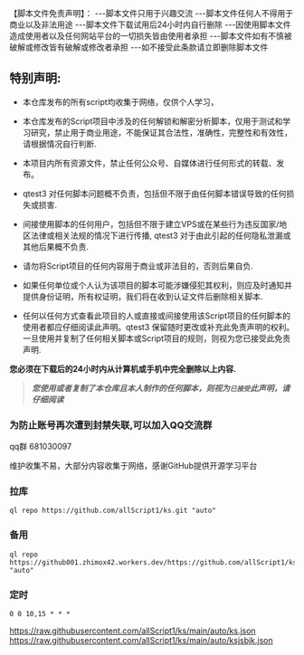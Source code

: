 

【脚本文件免责声明】：
---脚本文件只用于兴趣交流
---脚本文件任何人不得用于商业以及非法用途
---脚本文件下载试用后24小时内自行删除
---因使用脚本文件造成使用者以及任何网站平台的一切损失皆由使用者承担
---脚本文件如有不慎被破解或修改皆有破解或修改者承担
---如不接受此条款请立即删除脚本文件


## 特别声明:

-   本仓库发布的所有script均收集于网络，仅供个人学习，

-   本仓库发布的Script项目中涉及的任何解锁和解密分析脚本，仅用于测试和学习研究，禁止用于商业用途，不能保证其合法性，准确性，完整性和有效性，请根据情况自行判断.
    
-   本项目内所有资源文件，禁止任何公众号、自媒体进行任何形式的转载、发布。
    
-   qtest3 对任何脚本问题概不负责，包括但不限于由任何脚本错误导致的任何损失或损害.
    
-   间接使用脚本的任何用户，包括但不限于建立VPS或在某些行为违反国家/地区法律或相关法规的情况下进行传播, qtest3 对于由此引起的任何隐私泄漏或其他后果概不负责.
    
-   请勿将Script项目的任何内容用于商业或非法目的，否则后果自负.
    
-   如果任何单位或个人认为该项目的脚本可能涉嫌侵犯其权利，则应及时通知并提供身份证明，所有权证明，我们将在收到认证文件后删除相关脚本.
    
-   任何以任何方式查看此项目的人或直接或间接使用该Script项目的任何脚本的使用者都应仔细阅读此声明。qtest3 保留随时更改或补充此免责声明的权利。一旦使用并复制了任何相关脚本或Script项目的规则，则视为您已接受此免责声明.
    

**您必须在下载后的24小时内从计算机或手机中完全删除以上内容.**  

> _**您使用或者复制了本仓库且本人制作的任何脚本，则视为`已接受`此声明，请仔细阅读**_

### 为防止账号再次遭到封禁失联,可以加入QQ交流群

qq群 681030097

维护收集不易，大部分内容收集于网络，感谢GitHub提供开源学习平台







### 拉库
```
ql repo https://github.com/allScript1/ks.git "auto"
```


### 备用

```
ql repo https://github001.zhimox42.workers.dev/https://github.com/allScript1/ks.git "auto"
```

### 定时

```
0 0 10,15 * * *
``` 






https://raw.githubusercontent.com/allScript1/ks/main/auto/ks.json
https://raw.githubusercontent.com/allScript1/ks/main/auto/ksjsbjk.json